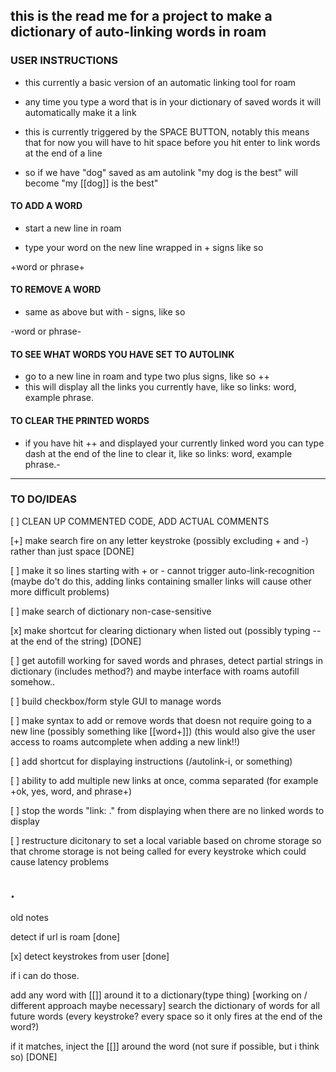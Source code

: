 this is the read me for a project to make a dictionary of auto-linking words in roam
----------------------------------------------------------------
### USER INSTRUCTIONS
* this currently a basic version of an automatic linking tool for roam

* any time you type a word that is in your dictionary of saved words it will automatically make it a link

* this is currently triggered by the SPACE BUTTON, notably this means that for now you will have to hit space before you hit enter to link words at the end of a line

* so if we have "dog" saved as am autolink "my dog is the best" will become "my [[dog]] is the best"

#### TO ADD A WORD
* start a new line in roam

* type your word on the new line wrapped in + signs like so

+word or phrase+

#### TO REMOVE A WORD

* same as above but with - signs, like so

-word or phrase-

#### TO SEE WHAT WORDS YOU HAVE SET TO AUTOLINK
* go to a new line in roam and type two plus signs, like so
++
* this will display all the links you currently have, like so
links: word, example phrase.
#### TO CLEAR THE PRINTED WORDS
* if you have hit ++ and displayed your currently linked word you can type dash at the end of the line to clear it, like so
links: word, example phrase.-


------------------------------------------------------------------

### TO DO/IDEAS
[ ] CLEAN UP COMMENTED CODE, ADD ACTUAL COMMENTS

[+] make search fire on any letter keystroke (possibly excluding + and -) rather than just space [DONE]

[ ] make it so lines starting with + or - cannot trigger auto-link-recognition (maybe do't do this, adding links containing smaller links will cause other more difficult problems)

[ ] make search of dictionary non-case-sensitive

[x] make shortcut for clearing dictionary when listed out (possibly typing -- at the end of the string) [DONE]

[ ] get autofill working for saved words and phrases, detect partial strings in dictionary (includes method?) and maybe interface with roams autofill somehow..

[ ] build checkbox/form style GUI to manage words

[ ] make syntax to add or remove words that doesn not require going to a new line (possibly something like [[word+]]) (this would also give the user access to roams autcomplete when adding a new link!!)

[ ] add shortcut for displaying instructions (/autolink-i, or something)

[ ] ability to add multiple new links at once, comma separated (for example +ok, yes, word, and phrase+)

[ ] stop the words "link: ." from displaying when there are no linked words to display

[ ] restructure dicitonary to set a local variable based on chrome storage so that chrome storage is not being called for every keystroke which could cause latency problems

.
-------------------------------------------------------------------
old notes 

detect if url is roam [done]

[x] detect keystrokes from user [done]

if i can do those.

add any word with [[]] around it to a dictionary(type thing) [working on / different approach maybe necessary]
search the dictionary of words for all future words (every keystroke? every space so it only fires at the end of the word?)

if it matches, inject the [[]] around the word (not sure if possible, but i think so) [DONE]


